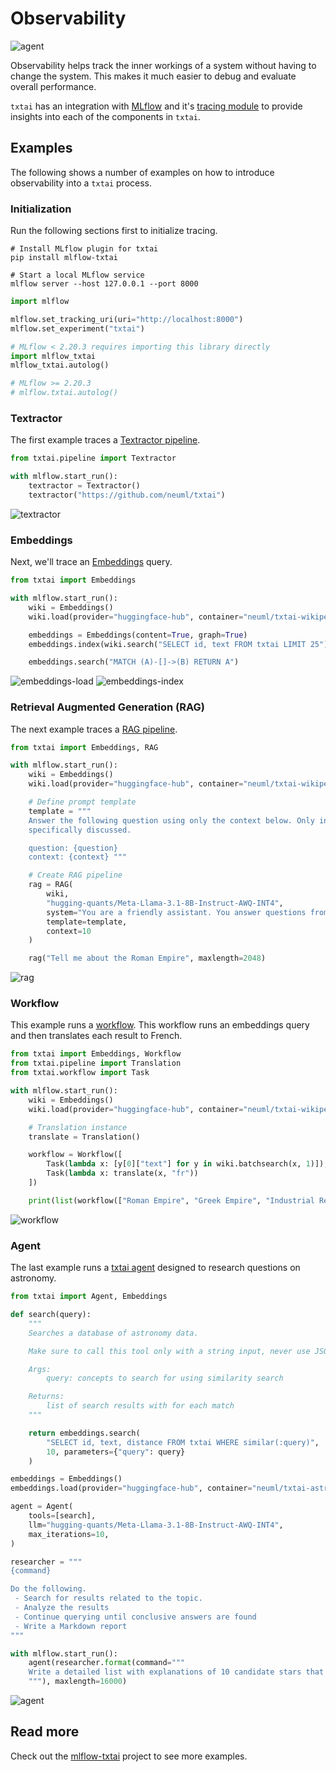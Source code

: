 # Observability

![agent](https://raw.githubusercontent.com/neuml/mlflow-txtai/master/images/agent.png)

Observability helps track the inner workings of a system without having to change the system. This makes it much easier to debug and evaluate overall performance.

`txtai` has an integration with [MLflow](https://mlflow.org) and it's [tracing module](https://mlflow.org/docs/latest/llms/tracing/index.html) to provide insights into each of the components in `txtai`.

## Examples

The following shows a number of examples on how to introduce observability into a `txtai` process.

### Initialization

Run the following sections first to initialize tracing.

```
# Install MLflow plugin for txtai
pip install mlflow-txtai

# Start a local MLflow service
mlflow server --host 127.0.0.1 --port 8000
```

```python
import mlflow

mlflow.set_tracking_uri(uri="http://localhost:8000")
mlflow.set_experiment("txtai")

# MLflow < 2.20.3 requires importing this library directly
import mlflow_txtai
mlflow_txtai.autolog()

# MLflow >= 2.20.3
# mlflow.txtai.autolog()
```

### Textractor

The first example traces a [Textractor pipeline](../pipeline/data/textractor).

```python
from txtai.pipeline import Textractor

with mlflow.start_run():
    textractor = Textractor()
    textractor("https://github.com/neuml/txtai")
```

![textractor](https://raw.githubusercontent.com/neuml/mlflow-txtai/master/images/textractor.png)

### Embeddings

Next, we'll trace an [Embeddings](../embeddings) query.

```python
from txtai import Embeddings

with mlflow.start_run():
    wiki = Embeddings()
    wiki.load(provider="huggingface-hub", container="neuml/txtai-wikipedia-slim")

    embeddings = Embeddings(content=True, graph=True)
    embeddings.index(wiki.search("SELECT id, text FROM txtai LIMIT 25"))

    embeddings.search("MATCH (A)-[]->(B) RETURN A")
```

![embeddings-load](https://raw.githubusercontent.com/neuml/mlflow-txtai/master/images/embeddings-load.png)
![embeddings-index](https://raw.githubusercontent.com/neuml/mlflow-txtai/master/images/embeddings-index.png)

### Retrieval Augmented Generation (RAG)

The next example traces a [RAG pipeline](../pipeline/text/rag).

```python
from txtai import Embeddings, RAG

with mlflow.start_run():
    wiki = Embeddings()
    wiki.load(provider="huggingface-hub", container="neuml/txtai-wikipedia-slim")

    # Define prompt template
    template = """
    Answer the following question using only the context below. Only include information
    specifically discussed.

    question: {question}
    context: {context} """

    # Create RAG pipeline
    rag = RAG(
        wiki,
        "hugging-quants/Meta-Llama-3.1-8B-Instruct-AWQ-INT4",
        system="You are a friendly assistant. You answer questions from users.",
        template=template,
        context=10
    )

    rag("Tell me about the Roman Empire", maxlength=2048)
```

![rag](https://raw.githubusercontent.com/neuml/mlflow-txtai/master/images/rag.png)

### Workflow

This example runs a [workflow](../workflow). This workflow runs an embeddings query and then translates each result to French. 

```python
from txtai import Embeddings, Workflow
from txtai.pipeline import Translation
from txtai.workflow import Task

with mlflow.start_run():
    wiki = Embeddings()
    wiki.load(provider="huggingface-hub", container="neuml/txtai-wikipedia-slim")

    # Translation instance
    translate = Translation()

    workflow = Workflow([
        Task(lambda x: [y[0]["text"] for y in wiki.batchsearch(x, 1)]),
        Task(lambda x: translate(x, "fr"))
    ])

    print(list(workflow(["Roman Empire", "Greek Empire", "Industrial Revolution"])))
```

![workflow](https://raw.githubusercontent.com/neuml/mlflow-txtai/master/images/workflow.png)

### Agent

The last example runs a [txtai agent](../agent) designed to research questions on astronomy.

```python
from txtai import Agent, Embeddings

def search(query):
    """
    Searches a database of astronomy data.

    Make sure to call this tool only with a string input, never use JSON.    

    Args:
        query: concepts to search for using similarity search

    Returns:
        list of search results with for each match
    """

    return embeddings.search(
        "SELECT id, text, distance FROM txtai WHERE similar(:query)",
        10, parameters={"query": query}
    )

embeddings = Embeddings()
embeddings.load(provider="huggingface-hub", container="neuml/txtai-astronomy")

agent = Agent(
    tools=[search],
    llm="hugging-quants/Meta-Llama-3.1-8B-Instruct-AWQ-INT4",
    max_iterations=10,
)

researcher = """
{command}

Do the following.
 - Search for results related to the topic.
 - Analyze the results
 - Continue querying until conclusive answers are found
 - Write a Markdown report
"""

with mlflow.start_run():
    agent(researcher.format(command="""
    Write a detailed list with explanations of 10 candidate stars that could potentially be habitable to life.
    """), maxlength=16000)
```

![agent](https://raw.githubusercontent.com/neuml/mlflow-txtai/master/images/agent.png)

## Read more

Check out the [mlflow-txtai](https://github.com/neuml/mlflow-txtai) project to see more examples.

